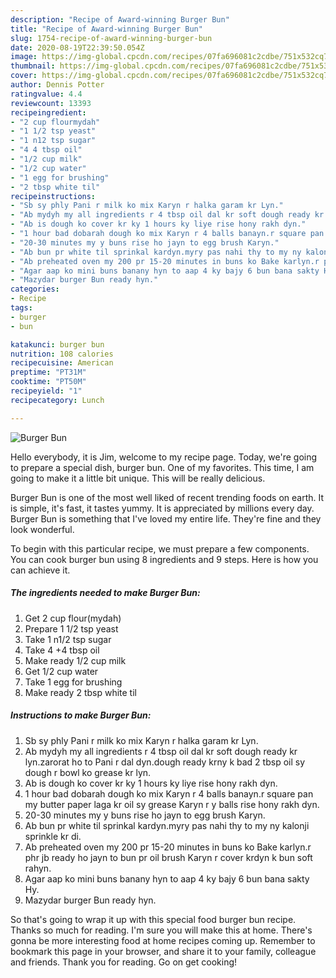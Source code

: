 ```yaml
---
description: "Recipe of Award-winning Burger Bun"
title: "Recipe of Award-winning Burger Bun"
slug: 1754-recipe-of-award-winning-burger-bun
date: 2020-08-19T22:39:50.054Z
image: https://img-global.cpcdn.com/recipes/07fa696081c2cdbe/751x532cq70/burger-bun-recipe-main-photo.jpg
thumbnail: https://img-global.cpcdn.com/recipes/07fa696081c2cdbe/751x532cq70/burger-bun-recipe-main-photo.jpg
cover: https://img-global.cpcdn.com/recipes/07fa696081c2cdbe/751x532cq70/burger-bun-recipe-main-photo.jpg
author: Dennis Potter
ratingvalue: 4.4
reviewcount: 13393
recipeingredient:
- "2 cup flourmydah"
- "1 1/2 tsp yeast"
- "1 n12 tsp sugar"
- "4 4 tbsp oil"
- "1/2 cup milk"
- "1/2 cup water"
- "1 egg for brushing"
- "2 tbsp white til"
recipeinstructions:
- "Sb sy phly Pani r milk ko mix Karyn r halka garam kr Lyn."
- "Ab mydyh my all ingredients r 4 tbsp oil dal kr soft dough ready kr lyn.zarorat ho to Pani r dal dyn.dough ready krny k bad 2 tbsp oil sy dough r bowl ko grease kr lyn."
- "Ab is dough ko cover kr ky 1 hours ky liye rise hony rakh dyn."
- "1 hour bad dobarah dough ko mix Karyn r 4 balls banayn.r square pan my butter paper laga kr oil sy grease Karyn r y balls rise hony rakh dyn."
- "20-30 minutes my y buns rise ho jayn to egg brush Karyn."
- "Ab bun pr white til sprinkal kardyn.myry pas nahi thy to my ny kalonji sprinkle kr di."
- "Ab preheated oven my 200 pr 15-20 minutes in buns ko Bake karlyn.r phr jb ready ho jayn to bun pr oil brush Karyn r cover krdyn k bun soft rahyn."
- "Agar aap ko mini buns banany hyn to aap 4 ky bajy 6 bun bana sakty Hy."
- "Mazydar burger Bun ready hyn."
categories:
- Recipe
tags:
- burger
- bun

katakunci: burger bun 
nutrition: 108 calories
recipecuisine: American
preptime: "PT31M"
cooktime: "PT50M"
recipeyield: "1"
recipecategory: Lunch

---
```



![Burger Bun](https://img-global.cpcdn.com/recipes/07fa696081c2cdbe/751x532cq70/burger-bun-recipe-main-photo.jpg)

Hello everybody, it is Jim, welcome to my recipe page. Today, we're going to prepare a special dish, burger bun. One of my favorites. This time, I am going to make it a little bit unique. This will be really delicious.



Burger Bun is one of the most well liked of recent trending foods on earth. It is simple, it's fast, it tastes yummy. It is appreciated by millions every day. Burger Bun is something that I've loved my entire life. They're fine and they look wonderful.


To begin with this particular recipe, we must prepare a few components. You can cook burger bun using 8 ingredients and 9 steps. Here is how you can achieve it.

<!--inarticleads1-->

##### The ingredients needed to make Burger Bun:

1. Get 2 cup flour(mydah)
1. Prepare 1 1/2 tsp yeast
1. Take 1 n1/2 tsp sugar
1. Take 4 +4 tbsp oil
1. Make ready 1/2 cup milk
1. Get 1/2 cup water
1. Take 1 egg for brushing
1. Make ready 2 tbsp white til




<!--inarticleads2-->

##### Instructions to make Burger Bun:

1. Sb sy phly Pani r milk ko mix Karyn r halka garam kr Lyn.
1. Ab mydyh my all ingredients r 4 tbsp oil dal kr soft dough ready kr lyn.zarorat ho to Pani r dal dyn.dough ready krny k bad 2 tbsp oil sy dough r bowl ko grease kr lyn.
1. Ab is dough ko cover kr ky 1 hours ky liye rise hony rakh dyn.
1. 1 hour bad dobarah dough ko mix Karyn r 4 balls banayn.r square pan my butter paper laga kr oil sy grease Karyn r y balls rise hony rakh dyn.
1. 20-30 minutes my y buns rise ho jayn to egg brush Karyn.
1. Ab bun pr white til sprinkal kardyn.myry pas nahi thy to my ny kalonji sprinkle kr di.
1. Ab preheated oven my 200 pr 15-20 minutes in buns ko Bake karlyn.r phr jb ready ho jayn to bun pr oil brush Karyn r cover krdyn k bun soft rahyn.
1. Agar aap ko mini buns banany hyn to aap 4 ky bajy 6 bun bana sakty Hy.
1. Mazydar burger Bun ready hyn.




So that's going to wrap it up with this special food burger bun recipe. Thanks so much for reading. I'm sure you will make this at home. There's gonna be more interesting food at home recipes coming up. Remember to bookmark this page in your browser, and share it to your family, colleague and friends. Thank you for reading. Go on get cooking!
